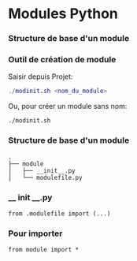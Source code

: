 # Modules Python

### Structure de base d'un module

### Outil de création de module

Saisir depuis Projet:

```m
./modinit.sh <nom_du_module>
```

Ou, pour créer un module sans nom:

```
./modinit.sh
```

### Structure de base d'un module

```
.
├── module
│   ├── __init__.py
│   └── modulefile.py
```

### __ init __.py

```
from .modulefile import (...)
```

### Pour importer

```from
from module import *
```
